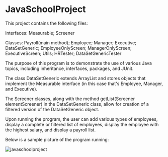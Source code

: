 # JavaSchoolProject

This project contains the following files:

Interfaces:
Measurable;
Screener

Classes:
Payroll(main method);
Employee;
Manager;
Executive;
DataSetGeneric;
EmployeeOnlyScreen;
ManagerOnlyScreen;
ExecutiveScreen;
Utils;
HRTester;
DataSetGenericTester

The purpose of this program is to demonstrate the use of various Java topics, including inheritance, interfaces, packages, and JUnit.

The class DataSetGeneric extends ArrayList and stores objects that implement the Measurable interface (in this case that's Employee, Manager, and Executive).

The Screener classes, along with the method getList(Screener<E> elementScreener) in the DataSetGeneric class, allow for creation of a filtered version of the DataSetGeneric object.

Upon running the program, the user can add various types of employees, display a complete or filtered list of employees, display the employee with the highest salary, and display a payroll list.

Below is a sample picture of the program running:

![javaschoolproject](https://user-images.githubusercontent.com/31909841/46252681-72ebbf80-c43a-11e8-9d99-e51959fca314.png)
